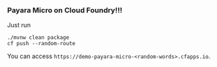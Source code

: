 ### Payara Micro on Cloud Foundry!!!


Just run

```
./mvnw clean package
cf push --random-route
```

You can access `https://demo-payara-micro-<random-words>.cfapps.io`.
